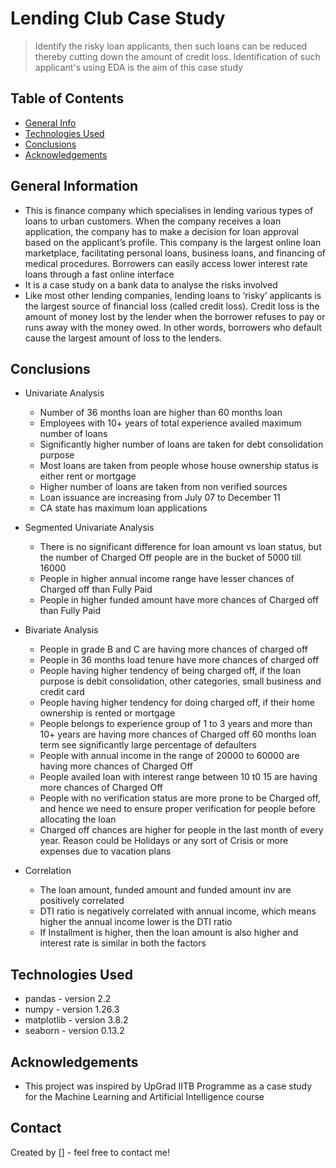 # Lending Club Case Study
> Identify the risky loan applicants, then such loans can be reduced thereby cutting down the amount of credit loss. Identification of such applicant's using EDA is the aim of this case study

## Table of Contents
* [General Info](#general-information)
* [Technologies Used](#technologies-used)
* [Conclusions](#conclusions)
* [Acknowledgements](#acknowledgements)

## General Information
- This is finance company which specialises in lending various types of loans to urban customers. When the company receives a loan application, the company has to make a decision for loan approval based on the applicant’s profile. This company is the largest online loan marketplace, facilitating personal loans, business loans, and financing of medical procedures. Borrowers can easily access lower interest rate loans through a fast online interface
- It is a case study on a bank data to analyse the risks involved
- Like most other lending companies, lending loans to ‘risky’ applicants is the largest source of financial loss (called credit loss). Credit loss is the amount of money lost by the lender when the borrower refuses to pay or runs away with the money owed. In other words, borrowers who default cause the largest amount of loss to the lenders.


## Conclusions
- Univariate Analysis
    - Number of 36 months loan are higher than 60 months loan
    - Employees with 10+ years of total experience availed maximum number of loans
    - Significantly higher number of loans are taken for debt consolidation purpose
    - Most loans are taken from people whose house ownership status is either rent or mortgage
    - Higher number of loans are taken from non verified sources
    - Loan issuance are increasing from July 07 to December 11
    - CA state has maximum loan applications

- Segmented Univariate Analysis
    - There is no significant difference for loan amount vs loan status, but the number of Charged Off people are in the bucket of 5000 till 16000
    - People in higher annual income range have lesser chances of Charged off than Fully Paid
    - People in higher funded amount have more chances of Charged off than Fully Paid

- Bivariate Analysis
    - People in grade B and C are having more chances of charged off
    - People in 36 months load tenure have more chances of charged off
    - People having higher tendency of being charged off, if the loan purpose is debit consolidation, other categories, small business and credit card
    - People having higher tendency for doing charged off, if their home ownership is rented or mortgage
    - People belongs to experience group of 1 to 3 years and more than 10+ years are having more chances of Charged off
60 months loan term see significantly large percentage of defaulters
    - People with annual income in the range of 20000 to 60000 are having more chances of Charged Off
    - People availed loan with interest range between 10 t0 15 are having more chances of Charged Off
    - People with no verification status are more prone to be Charged off, and hence we need to ensure proper verification for people before allocating the loan
    - Charged off chances are higher for people in the last month of every year. Reason could be Holidays or any sort of Crisis or more expenses due to vacation plans

- Correlation
    - The loan amount, funded amount and funded amount inv are positively correlated
    - DTI ratio is negatively correlated with annual income, which means higher the annual income lower is the DTI ratio
    - If Installment is higher, then the loan amount is also higher and interest rate is similar in both the factors

## Technologies Used
- pandas - version 2.2
- numpy - version 1.26.3
- matplotlib - version 3.8.2
- seaborn - version 0.13.2

## Acknowledgements
- This project was inspired by UpGrad IITB Programme as a case study for the Machine Learning and Artificial Intelligence course

## Contact
Created by [] - feel free to contact me!
